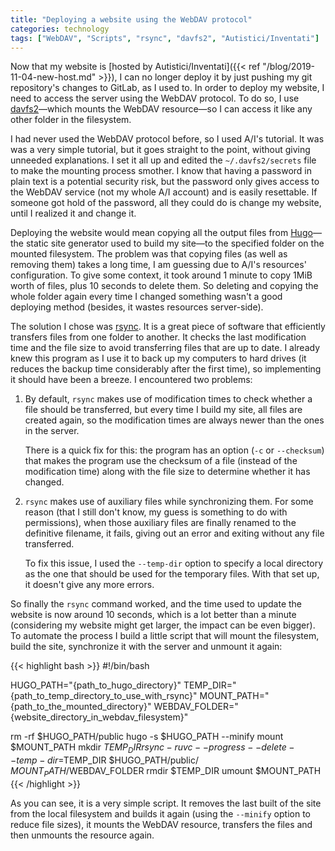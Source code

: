 ```yaml
---
title: "Deploying a website using the WebDAV protocol"
categories: technology
tags: ["WebDAV", "Scripts", "rsync", "davfs2", "Autistici/Inventati"]
---
```

Now that my website is [hosted by Autistici/Inventati]({{< ref "/blog/2019-11-04-new-host.md" >}}), I can no longer deploy it by just pushing my git repository's changes to GitLab, as I used to. In order to deploy my website, I need to access the server using the WebDAV protocol. To do so, I use [davfs2](https://savannah.nongnu.org/projects/davfs2)—which mounts the WebDAV resource—so I can access it like any other folder in the filesystem.

I had never used the WebDAV protocol before, so I used A/I's tutorial. It was was a very simple tutorial, but it goes straight to the point, without giving unneeded explanations. I set it all up and edited the `~/.davfs2/secrets` file to make the mounting process smother. I know that having a password in plain text is a potential security risk, but the password only gives access to the WebDAV service (not my whole A/I account) and is easily resettable. If someone got hold of the password, all they could do is change my website, until I realized it and change it.

Deploying the website would mean copying all the output files from [Hugo](https://gohugo.io/)—the static site generator used to build my site—to the specified folder on the mounted filesystem. The problem was that copying files (as well as removing them) takes a long time, I am guessing due to A/I's resources' configuration. To give some context, it took around 1 minute to copy 1MiB worth of files, plus 10 seconds to delete them. So deleting and copying the whole folder again every time I changed something wasn't a good deploying method (besides, it wastes resources server-side).

The solution I chose was [rsync](https://rsync.samba.org/). It is a great piece of software that efficiently transfers files from one folder to another. It checks the last modification time and the file size to avoid transferring files that are up to date. I already knew this program as I use it to back up my computers to hard drives (it reduces the backup time considerably after the first time), so implementing it should have been a breeze. I encountered two problems:

1. By default, `rsync` makes use of modification times to check whether a file should be transferred, but every time I build my site, all files are created again, so the modification times are always newer than the ones in the server.

	There is a quick fix for this: the program has an option (`-c` or `--checksum`) that makes the program use the checksum of a file (instead of the modification time) along with the file size to determine whether it has changed.

2. `rsync` makes use of auxiliary files while synchronizing them. For some reason (that I still don't know, my guess is something to do with permissions), when those auxiliary files are finally renamed to the definitive filename, it fails, giving out an error and exiting without any file transferred.

	To fix this issue, I used the `--temp-dir` option to specify a local directory as the one that should be used for the temporary files. With that set up, it doesn't give any more errors.

So finally the `rsync` command worked, and the time used to update the website is now around 10 seconds, which is a lot better than a minute (considering my website might get larger, the impact can be even bigger). To automate the process I build a little script that will mount the filesystem, build the site, synchronize it with the server and unmount it again:

{{< highlight bash >}}
#!/bin/bash

HUGO_PATH="{path_to_hugo_directory}"
TEMP_DIR="{path_to_temp_directory_to_use_with_rsync}"
MOUNT_PATH="{path_to_the_mounted_directory}"
WEBDAV_FOLDER="{website_directory_in_webdav_filesystem}"

rm -rf $HUGO_PATH/public
hugo -s $HUGO_PATH --minify
mount $MOUNT_PATH
mkdir $TEMP_DIR
rsync -ruvc --progress --delete --temp-dir=$TEMP_DIR $HUGO_PATH/public/ $MOUNT_PATH/$WEBDAV_FOLDER
rmdir $TEMP_DIR
umount $MOUNT_PATH
{{< /highlight >}}

As you can see, it is a very simple script. It removes the last built of the site from the local filesystem and builds it again (using the `--minify` option to reduce file sizes), it mounts the WebDAV resource, transfers the files and then unmounts the resource again.
